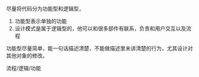 尽量将代码分为功能型和逻辑型，

1. 功能型表示单独的功能
2. 设计模式是属于逻辑型的，他可以和很多部件有联系，负责和用户交互以及流程

功能型尽量简单，能一句话描述清楚，不能做描述里未讲清楚的行为，尤其设计对其他对象的修改。



流程/逻辑/功能


